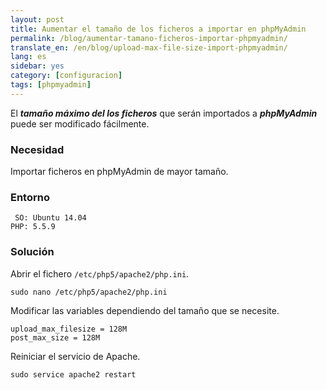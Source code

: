 ```yaml
---
layout: post
title: Aumentar el tamaño de los ficheros a importar en phpMyAdmin
permalink: /blog/aumentar-tamano-ficheros-importar-phpmyadmin/
translate_en: /en/blog/upload-max-file-size-import-phpmyadmin/
lang: es
sidebar: yes
category: [configuracion]
tags: [phpmyadmin]
---
```


El **_tamaño máximo del los ficheros_** que serán importados a **_phpMyAdmin_** puede ser modificado fácilmente.

### Necesidad

Importar ficheros en phpMyAdmin de mayor tamaño.

### Entorno

```
 SO: Ubuntu 14.04
PHP: 5.5.9
```

### Solución

Abrir el fichero `/etc/php5/apache2/php.ini`.

```
sudo nano /etc/php5/apache2/php.ini
```

Modificar las variables dependiendo del tamaño que se necesite.

```
upload_max_filesize = 128M
post_max_size = 128M
```

Reiniciar el servicio de Apache.

```
sudo service apache2 restart
```
